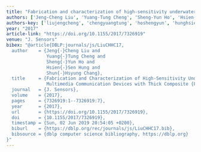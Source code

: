 ```yaml
---
title: "Fabrication and characterization of high-sensitivity underwater acoustic multimedia communication devices with thick composite PZT films"
authors: ['Jeng-Cheng Liu', 'Yuang-Tung Cheng', 'Sheng-Yun Ho', 'Hsien-Sen Hung', 'Shun-Hsyung Chang']
authors-key: ['liujengcheng', 'chengyuangtung', 'hoshengyun', 'hunghsiensen', 'changshunhsyung']
year: "2017"
article-link: "https://doi.org/10.1155/2017/7326919"
venue: "J. Sensors"
bibex: "@article{DBLP:journals/js/LiuCHHC17,
  author    = {Jeng{-}Cheng Liu and
               Yuang{-}Tung Cheng and
               Sheng{-}Yun Ho and
               Hsien{-}Sen Hung and
               Shun{-}Hsyung Chang},
  title     = {Fabrication and Characterization of High-Sensitivity Underwater Acoustic
               Multimedia Communication Devices with Thick Composite {PZT} Films},
  journal   = {J. Sensors},
  volume    = {2017},
  pages     = {7326919:1--7326919:7},
  year      = {2017},
  url       = {https://doi.org/10.1155/2017/7326919},
  doi       = {10.1155/2017/7326919},
  timestamp = {Sun, 02 Jun 2019 20:54:05 +0200},
  biburl    = {https://dblp.org/rec/journals/js/LiuCHHC17.bib},
  bibsource = {dblp computer science bibliography, https://dblp.org}
}"
---
```

